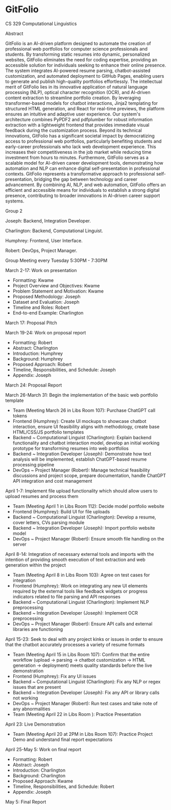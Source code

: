# GitFolio
CS 329 Computational Linguistics 


Abstract

GitFolio is an AI-driven platform designed to automate the creation of professional web portfolios for computer science professionals and students. 
By transforming static resumes into dynamic, personalized websites, GitFolio eliminates the need for coding expertise, providing an accessible solution for 
individuals seeking to enhance their online presence. The system integrates AI-powered resume parsing, chatbot-assisted customization, and automated deployment 
to GitHub Pages, enabling users to generate and publish high-quality portfolios effortlessly. The intellectual merit of GitFolio lies in its innovative application 
of natural language processing (NLP), optical character recognition (OCR), and AI-driven content extraction to streamline portfolio creation. By leveraging 
transformer-based models for chatbot interactions, Jinja2 templating for structured HTML generation, and React for real-time previews, the platform ensures an 
intuitive and adaptive user experience. Our system's architecture combines PyPDF2 and pdfplumber for robust information extraction with a lightweight frontend that 
provides immediate visual feedback during the customization process.
Beyond its technical innovations, GitFolio has a significant societal impact by democratizing access to professional web portfolios, particularly benefiting 
students and early-career professionals who lack web development experience. This increases their competitiveness in the job market while reducing time investment 
from hours to minutes. Furthermore, GitFolio serves as a scalable model for AI-driven career development tools, demonstrating how automation and NLP can enhance 
digital self-presentation in professional contexts. GitFolio represents a transformative approach to professional self-presentation, bridging the gap between 
technology and career advancement. By combining AI, NLP, and web automation, GitFolio offers an efficient and accessible means for individuals to establish a 
strong digital presence, contributing to broader innovations in AI-driven career support systems.


Group 2

Joseph: Backend, Integration Developer.

Charlington: Backend, Computational Linguist.

Humphrey: Frontend, User Interface.

Robert: DevOps, Project Manager.

Group Meeting every Tuesday 5:30PM - 7:30PM


March 2-17: Work on presentation
- Formatting: Kwame
- Project Overview and Objectives: Kwame
- Problem Statement and Motivation: Kwame
- Proposed Methodology: Joseph
- Dataset and Evaluation: Joseph
- Timeline and Roles: Robert
- End-to-end Example: Charlington

March 17: Proposal Pitch

March 19-24: Work on proposal report
- Formatting: Robert
- Abstract: Charlington
- Introduction: Humphrey
- Background: Humphrey
- Proposed Approach: Robert
- Timeline, Responsibilities, and Schedule: Joseph
- Appendix: Joseph

March 24: Proposal Report

March 26-March 31: Begin the implementation of the basic web portfolio template
- Team (Meeting March 26 in Libs Room 107): Purchase ChatGPT call tokens
- Frontend (Humphrey): Create UI mockups to showcase chatbot interaction, ensure UI feasibility aligns with methodology, create base HTML/CSS/JS portfolio templates
- Backend ~ Computational Linguist (Charlington): Explain backend functionality and chatbot interaction model, develop an initial working prototype for transforming resumes into web portfolios
- Backend ~ Integration Developer (Joseph): Demonstrate how text analysis will be implemented, establish ChatGPT-based resume processing pipeline
- DevOps ~ Project Manager (Robert): Manage technical feasibility discussions and project scope, prepare documentation, handle ChatGPT API integration and cost management 

April 1-7: Implement file upload functionality which should allow users to upload resumes and process them
- Team (Meeting April 1 in Libs Room 112): Decide model portfolio website
- Frontend (Humphrey): Build UI for file uploads
- Backend ~ Computational Linguist (Charlington): Develop a resume, cover letters, CVs parsing module
- Backend ~ Integration Developer (Joseph): Import portfolio website model
- DevOps ~ Project Manager (Robert): Ensure smooth file handling on the server

April 8-14: Integration of necessary external tools and imports with the intention of providing smooth execution of text extraction and web generation within the project
- Team (Meeting April 8 in Libs Room 103): Agree on test cases for integration
- Frontend (Humphrey): Work on integrating any new UI elements required by the external tools like feedback widgets or progress indicators related to file parsing and API responses
- Backend ~ Computational Linguist (Charlington): Implement NLP preprocessing
- Backend ~ Integration Developer (Joseph): Implement OCR preprocessing
- DevOps ~ Project Manager (Robert): Ensure API calls and external libraries are functioning

April 15-23: Seek to deal with any project kinks or issues in order to ensure that the chatbot accurately processes a variety of resume formats
- Team (Meeting April 15 in Libs Room 107): Confirm that the entire workflow (upload → parsing → chatbot customization → HTML generation → deployment) meets quality standards before the live demonstration
- Frontend (Humphrey): Fix any UI issues
- Backend ~ Computational Linguist (Charlington): Fix any NLP or regex issues that are present
- Backend ~ Integration Developer (Joseph): Fix any API or library calls not working
- DevOps ~ Project Manager (Robert): Run test cases and take note of any abnormalities
- Team (Meeting April 22 in Libs Room ): Practice Presentation

April 23: Live Demonstration
- Team (Meeting April 20 at 2PM in Libs Room 107): Practice Project Demo and understand final report expectations

April 25-May 5: Work on final report
- Formatting: Robert
- Abstract: Joseph
- Introduction: Charlington
- Background: Charlington
- Proposed Approach: Kwame
- Timeline, Responsibilities, and Schedule: Robert
- Appendix: Joseph

May 5: Final Report
